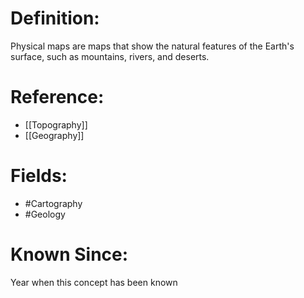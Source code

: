 

# Definition:
Physical maps are maps that show the natural features of the Earth's surface, such as mountains, rivers, and deserts.

# Reference:
- [[Topography]]
- [[Geography]]

# Fields: 
- #Cartography
- #Geology

# Known Since:
Year when this concept has been known

